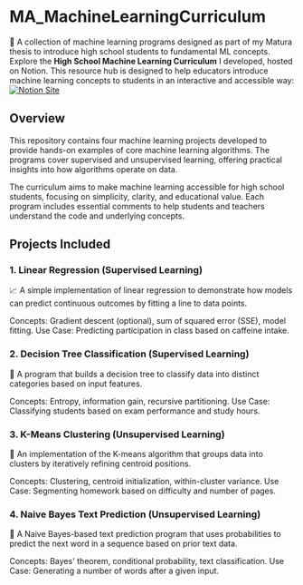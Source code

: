 # MA_MachineLearningCurriculum
 
📘 A collection of machine learning programs designed as part of my Matura thesis to introduce high school students to fundamental ML concepts. Explore the **High School Machine Learning Curriculum** I developed, hosted on Notion. This resource hub is designed to help educators introduce machine learning concepts to students in an interactive and accessible way:
[![Notion Site](https://img.shields.io/badge/Notion-View%20Site-black?logo=notion)](https://mattia-erne.notion.site/High-School-Machine-Learning-Curriculum-A-Resource-Hub-For-Educators-13bd0dc06fea806fa924d097bf0de1a6)

## Overview
This repository contains four machine learning projects developed to provide hands-on examples of core machine learning algorithms. The programs cover supervised and unsupervised learning, offering practical insights into how algorithms operate on data.

The curriculum aims to make machine learning accessible for high school students, focusing on simplicity, clarity, and educational value. Each program includes essential comments to help students and teachers understand the code and underlying concepts.

## Projects Included
### 1. Linear Regression (Supervised Learning)
📈 A simple implementation of linear regression to demonstrate how models can predict continuous outcomes by fitting a line to data points.

Concepts: Gradient descent (optional), sum of squared error (SSE), model fitting.
Use Case: Predicting participation in class based on caffeine intake.

### 2. Decision Tree Classification (Supervised Learning)
🌳 A program that builds a decision tree to classify data into distinct categories based on input features.

Concepts: Entropy, information gain, recursive partitioning.
Use Case: Classifying students based on exam performance and study hours.

### 3. K-Means Clustering (Unsupervised Learning)
🎯 An implementation of the K-means algorithm that groups data into clusters by iteratively refining centroid positions.

Concepts: Clustering, centroid initialization, within-cluster variance.
Use Case: Segmenting homework based on difficulty and number of pages.

### 4. Naive Bayes Text Prediction (Unsupervised Learning)
📝 A Naive Bayes-based text prediction program that uses probabilities to predict the next word in a sequence based on prior text data.

Concepts: Bayes' theorem, conditional probability, text classification.
Use Case: Generating a number of words after a given input.
